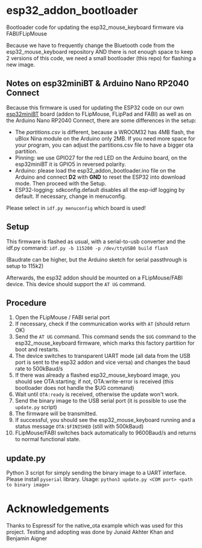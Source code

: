 # esp32_addon_bootloader
Bootloader code for updating the esp32_mouse_keyboard firmware via FABI/FLipMouse

Because we have to frequently change the Bluetooth code from the esp32_mouse_keyboard repository AND there is not enough space to keep 2 versions of this code, we need a small bootloader (this repo) for flashing a new image.

## Notes on esp32miniBT & Arduino Nano RP2040 Connect

Because this firmware is used for updating the ESP32 code on our own [esp32miniBT](https://github.com/asterics/esp32_mouse_keyboard) board (addon to FLipMouse, FLipPad and FABI) as well as on the Arduino Nano RP2040 Connect, there are some differences in the setup:

* The _partitions.csv_ is different, because a WROOM32 has 4MB flash, the uBlox Nina module on the Arduino only 2MB. If you need more space for your program, you can adjust the partitions.csv file to have a bigger ota partition.
* Pinning: we use GPIO27 for the red LED on the Arduino board, on the esp32miniBT it is GPIO5 in reversed polarity.
* Arduino: please load the esp32_addon_bootloader.ino file on the Arduino and connect __D2__ with __GND__ to reset the ESP32 into download mode. Then proceed with the Setup.
* ESP32-logging: sdkconfig.default disables all the esp-idf logging by default. If necessary, change in menuconfig.

Please select in `idf.py menuconfig` which board is used!

## Setup

This firmware is flashed as usual, with a serial-to-usb converter and the idf.py command:
```idf.py -b 115200 -p /dev/ttyUSB0 build flash```

(Baudrate can be higher, but the Arduino sketch for serial passthrough is setup to 115k2)

Afterwards, the esp32 addon should be mounted on a FLipMouse/FABI device. This device should support the `AT UG` command.

## Procedure

1. Open the FLipMouse / FABI serial port
2. If necessary, check if the communication works with `AT` (should return OK)
3. Send the `AT UG` command. This command sends the `$UG` command to the esp32_mouse_keyboard firmware, which marks this factory partition for boot and restarts.
5. The device switches to transparent UART mode (all data from the USB port is sent to the esp32 addon and vice versa) and changes the baud rate to 500kBaud/s
6. If there was already a flashed esp32_mouse_keyboard image, you should see OTA:starting; if not, OTA:write-error is received (this bootloader does not handle the $UG command)
7. Wait until `OTA:ready` is received, otherwise the update won't work.
8. Send the binary image to the USB serial port (it is possible to use the `update.py` script)
9. The firmware will be transmitted.
10. If successful, you should see the esp32_mouse_keyboard running and a status message `OTA:$FINISHED` (still with 500kBaud)
11. FLipMouse/FABI switches back automatically to 9600Baud/s and returns to normal functional state.

## update.py

Python 3 script for simply sending the binary image to a UART interface.
Please install `pyserial` library.
Usage:
```python3 update.py <COM port> <path to binary image>```

# Acknowledgements

Thanks to Espressif for the native_ota example which was used for this project.
Testing and adopting was done by Junaid Akhter Khan and Benjamin Aigner
